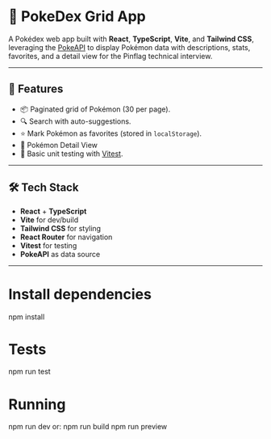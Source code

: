 # 🧬 PokeDex Grid App

A Pokédex web app built with **React**, **TypeScript**, **Vite**, and **Tailwind CSS**, leveraging the [PokeAPI](https://pokeapi.co/) to display Pokémon data with descriptions, stats, favorites, and a detail view for the Pinflag technical interview.

---

## 🚀 Features

- 📦 Paginated grid of Pokémon (30 per page).
- 🔍 Search with auto-suggestions.
- ⭐ Mark Pokémon as favorites (stored in `localStorage`).
- 📄 Pokémon Detail View
- 🧪 Basic unit testing with [Vitest](https://vitest.dev/).

---

## 🛠️ Tech Stack

- **React** + **TypeScript**
- **Vite** for dev/build
- **Tailwind CSS** for styling
- **React Router** for navigation
- **Vitest** for testing
- **PokeAPI** as data source

---

# Install dependencies
npm install

# Tests
npm run test

# Running
npm run dev
or:
npm run build
npm run preview





